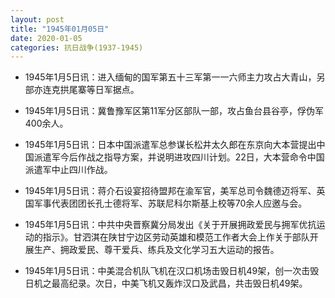 ```yaml
---
layout: post
title: "1945年01月05日"
date: 2020-01-05
categories: 抗日战争(1937-1945)
---
```


<meta name="referrer" content="no-referrer" />

- 1945年1月5日讯：进入缅甸的国军第五十三军第一一六师主力攻占大青山，另部亦连克拱尾寨等日军据点。 

- 1945年1月5日讯：冀鲁豫军区第11军分区部队一部，攻占鱼台县谷亭，俘伪军400余人。 

- 1945年1月5日讯：日本中国派遣军总参谋长松井太久郎在东京向大本营提出中国派遣军今后作战之指导方案，并说明进攻四川计划。22日，大本营命令中国派遣军中止四川作战。 

- 1945年1月5日讯：蒋介石设宴招待盟邦在渝军官，美军总司令魏德迈将军、英国军事代表团团长孔士德将军、苏联尼科尔斯基上校等70余人应邀与会。 

- 1945年1月5日讯：中共中央晋察冀分局发出《关于开展拥政爱民与拥军优抗运动的指示》。甘泗淇在陕甘宁边区劳动英雄和模范工作者大会上作关于部队开展生产、拥政爱民、尊干爱兵、练兵及文化学习五大运动的报告。 

- 1945年1月5日讯：中美混合机队飞机在汉口机场击毁日机49架，创一次击毁日机之最高纪录。次日，中美飞机又轰炸汉口及武昌，共击毁日机49架。 

